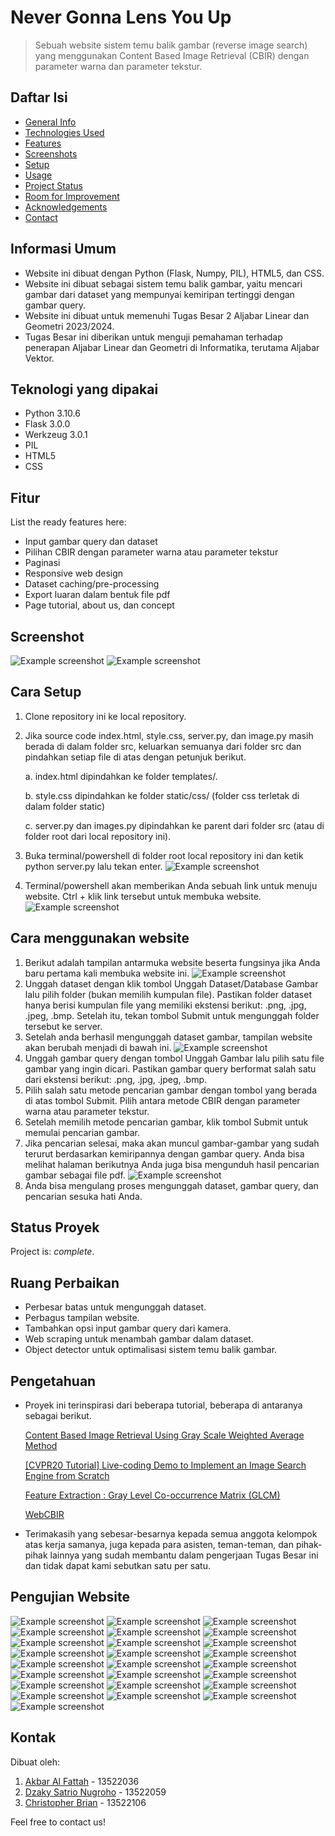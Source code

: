 # Never Gonna Lens You Up
> Sebuah website sistem temu balik gambar (reverse image search) yang menggunakan Content Based Image Retrieval (CBIR) dengan parameter warna dan parameter tekstur.

## Daftar Isi
* [General Info](#general-information)
* [Technologies Used](#technologies-used)
* [Features](#features)
* [Screenshots](#screenshots)
* [Setup](#setup)
* [Usage](#usage)
* [Project Status](#project-status)
* [Room for Improvement](#room-for-improvement)
* [Acknowledgements](#acknowledgements)
* [Contact](#contact)
<!-- * [License](#license) -->


## Informasi Umum
- Website ini dibuat dengan Python (Flask, Numpy, PIL), HTML5, dan CSS.
- Website ini dibuat sebagai sistem temu balik gambar, yaitu mencari gambar dari dataset yang mempunyai kemiripan tertinggi dengan gambar query.
- Website ini dibuat untuk memenuhi Tugas Besar 2 Aljabar Linear dan Geometri 2023/2024.
- Tugas Besar ini diberikan untuk menguji pemahaman terhadap penerapan Aljabar Linear dan Geometri di Informatika, terutama Aljabar Vektor.
<!-- You don't have to answer all the questions - just the ones relevant to your project. -->


## Teknologi yang dipakai
- Python 3.10.6
- Flask 3.0.0
- Werkzeug 3.0.1
- PIL 
- HTML5
- CSS

## Fitur
List the ready features here:
- Input gambar query dan dataset
- Pilihan CBIR dengan parameter warna atau parameter tekstur
- Paginasi
- Responsive web design
- Dataset caching/pre-processing
- Export luaran dalam bentuk file pdf
- Page tutorial, about us, dan concept


## Screenshot
![Example screenshot](./static/Image/tutor2.jpg)
![Example screenshot](./static/Image/tutor6.jpg)
<!-- If you have screenshots you'd like to share, include them here. -->


## Cara Setup
1. Clone repository ini ke local repository.
2. Jika source code index.html, style.css, server.py, dan image.py masih berada di dalam folder src, keluarkan semuanya dari folder src dan pindahkan setiap file di atas dengan petunjuk berikut.

    a. index.html dipindahkan ke folder templates/.
   
    b. style.css dipindahkan ke folder static/css/ (folder css terletak di dalam folder static)
   
    c. server.py dan images.py dipindahkan ke parent dari folder src (atau di folder root dari local repository ini).
4. Buka terminal/powershell di folder root local repository ini dan ketik python server.py lalu tekan enter.
![Example screenshot](./static/Image/tutor7.png)
5. Terminal/powershell akan memberikan Anda sebuah link untuk menuju website. Ctrl + klik link tersebut untuk membuka website.
![Example screenshot](./static/Image/tutor8.png)

## Cara menggunakan website
1. Berikut adalah tampilan antarmuka website beserta fungsinya jika Anda baru pertama kali membuka website ini.
![Example screenshot](./static/Image/tutor1.jpg)
2. Unggah dataset dengan klik tombol Unggah Dataset/Database Gambar lalu pilih folder (bukan memilih kumpulan file). Pastikan folder dataset hanya berisi kumpulan file yang memiliki ekstensi berikut: .png, .jpg, .jpeg, .bmp. Setelah itu, tekan tombol Submit untuk mengunggah folder tersebut ke server.
3. Setelah anda berhasil mengunggah dataset gambar, tampilan website akan berubah menjadi di bawah ini.
![Example screenshot](./static/Image/tutor3.jpg)
4. Unggah gambar query dengan tombol Unggah Gambar lalu pilih satu file gambar yang ingin dicari. Pastikan gambar query berformat salah satu dari ekstensi berikut: .png, .jpg, .jpeg, .bmp. 
5. Pilih salah satu metode pencarian gambar dengan tombol yang berada di atas tombol Submit. Pilih antara metode CBIR dengan parameter warna atau parameter tekstur.
6. Setelah memilih metode pencarian gambar, klik tombol Submit untuk memulai pencarian gambar.
7. Jika pencarian selesai, maka akan muncul gambar-gambar yang sudah terurut berdasarkan kemiripannya dengan gambar query. Anda bisa melihat halaman berikutnya Anda juga bisa mengunduh hasil pencarian gambar sebagai file pdf.
![Example screenshot](./static/Image/tutor6.jpg)
8. Anda bisa mengulang proses mengunggah dataset, gambar query, dan pencarian sesuka hati Anda.


## Status Proyek
Project is: _complete_.


## Ruang Perbaikan
- Perbesar batas untuk mengunggah dataset.
- Perbagus tampilan website.
- Tambahkan opsi input gambar query dari kamera.
- Web scraping untuk menambah gambar dalam dataset.
- Object detector untuk optimalisasi sistem temu balik gambar.


## Pengetahuan
- Proyek ini terinspirasi dari beberapa tutorial, beberapa di antaranya sebagai berikut.

    [Content Based Image Retrieval Using Gray Scale Weighted Average Method](https://www.researchgate.net/figure/Image-retrieval-using-color-average-weighted-method_fig7_307707028)

    [[CVPR20 Tutorial] Live-coding Demo to Implement an Image Search Engine from Scratch](https://www.youtube.com/watch?v=M0Y9_vBmYXU&t=261s&pp=ygUbcmV2ZXJzZSBpbWFnZSBzZWFyY2ggcHl0aG9u)

    [Feature Extraction : Gray Level Co-occurrence Matrix (GLCM)](https://yunusmuhammad007.medium.com/feature-extraction-gray-level-co-occurrence-matrix-glcm-10c45b6d46a1)
  
    [WebCBIR](https://github.com/ledleledle/WebCBIR)
- Terimakasih yang sebesar-besarnya kepada semua anggota kelompok atas kerja samanya, juga kepada para asisten, teman-teman, dan pihak-pihak lainnya yang sudah membantu dalam pengerjaan Tugas Besar ini dan tidak dapat kami sebutkan satu per satu.

## Pengujian Website
![Example screenshot](./img/buwung_1.png)
![Example screenshot](./img/random_1.png)
![Example screenshot](./img/random_2.png)
![Example screenshot](./img/random_3.png)
![Example screenshot](./img/random_4.png)
![Example screenshot](./img/random_5.png)
![Example screenshot](./img/random_6.png)
![Example screenshot](./img/random_7.png)
![Example screenshot](./img/random_8.png)
![Example screenshot](./img/texture_1.png)
![Example screenshot](./img/texture_2.png)
![Example screenshot](./img/texture_3.png)
![Example screenshot](./img/texture_4.png)
![Example screenshot](./img/texture_5.png)
![Example screenshot](./img/texture_6.png)
![Example screenshot](./img/texture_7.png)
![Example screenshot](./img/texture_8.png)
![Example screenshot](./img/warna_1.png)
![Example screenshot](./img/warna_2.png)
![Example screenshot](./img/warna_3.png)
![Example screenshot](./img/warna_4.png)
![Example screenshot](./img/warna_5.png)
![Example screenshot](./img/warna_6.png)
![Example screenshot](./img/warna_7.png)
![Example screenshot](./img/warna_8.png)
## Kontak
Dibuat oleh:
1. [Akbar Al Fattah](https://github.com/DeltDev) - 13522036
2. [Dzaky Satrio Nugroho](https://github.com/Kizaaaa) - 13522059
3. [Christopher Brian](https://github.com/ChristopherBrian) - 13522106

Feel free to contact us!


<!-- Optional -->
<!-- ## License -->
<!-- This project is open source and available under the [... License](). -->

<!-- You don't have to include all sections - just the one's relevant to your project -->
